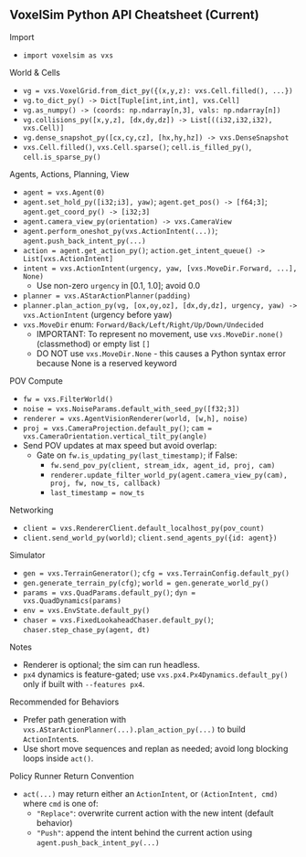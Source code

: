 ## VoxelSim Python API Cheatsheet (Current)

Import

- `import voxelsim as vxs`

World & Cells

- `vg = vxs.VoxelGrid.from_dict_py({(x,y,z): vxs.Cell.filled(), ...})`
- `vg.to_dict_py() -> Dict[Tuple[int,int,int], vxs.Cell]`
- `vg.as_numpy() -> (coords: np.ndarray[n,3], vals: np.ndarray[n])`
- `vg.collisions_py([x,y,z], [dx,dy,dz]) -> List[((i32,i32,i32), vxs.Cell)]`
- `vg.dense_snapshot_py([cx,cy,cz], [hx,hy,hz]) -> vxs.DenseSnapshot`
- `vxs.Cell.filled()`, `vxs.Cell.sparse()`; `cell.is_filled_py()`, `cell.is_sparse_py()`

Agents, Actions, Planning, View

- `agent = vxs.Agent(0)`
- `agent.set_hold_py([i32;i3], yaw)`; `agent.get_pos() -> [f64;3]`; `agent.get_coord_py() -> [i32;3]`
- `agent.camera_view_py(orientation) -> vxs.CameraView`
- `agent.perform_oneshot_py(vxs.ActionIntent(...))`; `agent.push_back_intent_py(...)`
- `action = agent.get_action_py()`; `action.get_intent_queue() -> List[vxs.ActionIntent]`
- `intent = vxs.ActionIntent(urgency, yaw, [vxs.MoveDir.Forward, ...], None)`
  - Use non-zero `urgency` in [0.1, 1.0]; avoid 0.0
- `planner = vxs.AStarActionPlanner(padding)`
- `planner.plan_action_py(vg, [ox,oy,oz], [dx,dy,dz], urgency, yaw) -> vxs.ActionIntent` (urgency before yaw)
- `vxs.MoveDir` enum: `Forward/Back/Left/Right/Up/Down/Undecided`
  - IMPORTANT: To represent no movement, use `vxs.MoveDir.none()` (classmethod) or empty list `[]`
  - DO NOT use `vxs.MoveDir.None` - this causes a Python syntax error because None is a reserved keyword

POV Compute

- `fw = vxs.FilterWorld()`
- `noise = vxs.NoiseParams.default_with_seed_py([f32;3])`
- `renderer = vxs.AgentVisionRenderer(world, [w,h], noise)`
- `proj = vxs.CameraProjection.default_py()`; `cam = vxs.CameraOrientation.vertical_tilt_py(angle)`
- Send POV updates at max speed but avoid overlap:
  - Gate on `fw.is_updating_py(last_timestamp)`; if False:
    - `fw.send_pov_py(client, stream_idx, agent_id, proj, cam)`
    - `renderer.update_filter_world_py(agent.camera_view_py(cam), proj, fw, now_ts, callback)`
    - `last_timestamp = now_ts`

Networking

- `client = vxs.RendererClient.default_localhost_py(pov_count)`
- `client.send_world_py(world)`; `client.send_agents_py({id: agent})`

Simulator

- `gen = vxs.TerrainGenerator()`; `cfg = vxs.TerrainConfig.default_py()`
- `gen.generate_terrain_py(cfg)`; `world = gen.generate_world_py()`
- `params = vxs.QuadParams.default_py()`; `dyn = vxs.QuadDynamics(params)`
- `env = vxs.EnvState.default_py()`
- `chaser = vxs.FixedLookaheadChaser.default_py()`; `chaser.step_chase_py(agent, dt)`

Notes

- Renderer is optional; the sim can run headless.
- `px4` dynamics is feature-gated; use `vxs.px4.Px4Dynamics.default_py()` only if built with `--features px4`.

Recommended for Behaviors

- Prefer path generation with `vxs.AStarActionPlanner(...).plan_action_py(...)` to build `ActionIntent`s.
- Use short move sequences and replan as needed; avoid long blocking loops inside `act()`.

Policy Runner Return Convention

- `act(...)` may return either an `ActionIntent`, or `(ActionIntent, cmd)` where `cmd` is one of:
  - `"Replace"`: overwrite current action with the new intent (default behavior)
  - `"Push"`: append the intent behind the current action using `agent.push_back_intent_py(...)`
